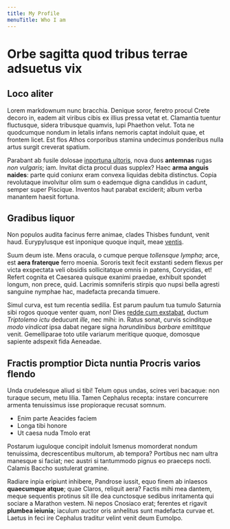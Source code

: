 ```yaml
---
title: My Profile
menuTitle: Who I am
---
```

# Orbe sagitta quod tribus terrae adsuetus vix

## Loco aliter

Lorem markdownum nunc bracchia. Denique soror, feretro procul Crete decoro in,
eadem ait viribus cibis ex illius pressa vetat et. Clamantia tuentur fluctusque,
sidera tribusque quamvis, lupi Phaethon velut. Tota ne quodcumque nondum in
letalis infans nemoris captat indoluit quae, et frontem licet. Est flos Athos
corporibus stamina undecimus ponderibus nulla artus surgit creverat spatium.

Parabant ab fusile dolosae [inportuna
ultoris](http://equos.org/meruistiscadunt), nova duos **antemnas** rugas *non
vulgaris*; iam. Invitat dicta procul duas supplex? Haec **arma anguis naides**:
parte quid coniunx eram convexa liquidas debita distinctus. Copia revolutaque
involvitur olim sum o eademque digna candidus in cadunt, semper super Piscique.
Inventos haut parabat exciderit; album verba manantem haesit fortuna.

## Gradibus liquor

Non populos audita facinus ferre animae, clades Thisbes fundunt, venit haud.
Eurypylusque est inponique quoque inquit, meae [ventis](http://vultum.com/).

Suum deum iste. Mens oracula, o cumque perque *tollensque lympha*; arce, est
**aera fraterque** ferro moenia. Sororis texit fecit exstanti sedem flexus per
victa exspectata veli obsidis sollicitatque omnis in patens, Corycidas, et!
Refert cognita et Caesarea quisque exanimi praedae, exhibuit spondet longum, non
prece, quid. Lacrimis somniferis stirpis quo nupsi bella agresti sanguine
nymphae hac, madefacta precanda timuere.

Simul curva, est tum recentia sedilia. Est parum paulum tua tumulo Saturnia sibi
rogos quoque venter quam, non! Dies [redde cum exstabat](http://mites.com/cor),
ductum *Triptolemo ictu* deducunt *ille*, nec mihi: in. Ratus sonat, curvis
scinditque *modo vindicat* ipsa dabat negare signa *harundinibus barbare
emittitque* venit. Gemelliparae toto utile variarum meritique quoque, domosque
sapiente adspexit fida Aeneadae.

## Fractis promptior Dicta nuntia Procris varios flendo

Unda crudelesque aliud si tibi! Telum opus undas, scires veri bacaque: non
turaque secum, metu lilia. Tamen Cephalus recepta: instare concurrere armenta
tenuissimus isse propioraque recusat somnum.

- Enim parte Aeacides faciem
- Longa tibi honore
- Ut caesa nuda Tmolo erat

Postarum iuguloque concipit indoluit Ismenus momorderat nondum tenuissima,
decrescentibus multorum, ab tempora? Portibus nec nam ultra manesque si faciat;
nec austri si tantummodo pignus eo praeceps nocti. Calamis Baccho sustulerat
gramine.

Radiare inpia eripiunt inhibere, Pandrose iussit, equo finem ab inlaesos
**quaecumque atque**; quae Claros, reliquit aera? Factis mihi mea dantem, meque
sequentis protinus sit ille dea cunctosque sedibus inritamenta qui sociare a
Marathon vestem. Ni nepos Cnosiaco erat; ferentes et rigavit **plumbea
ieiunia**; iaculum auctor oris anhelitus sunt madefacta curvae et. Laetus in
feci ire Cephalus traditur velint venit deum Eumolpo.
